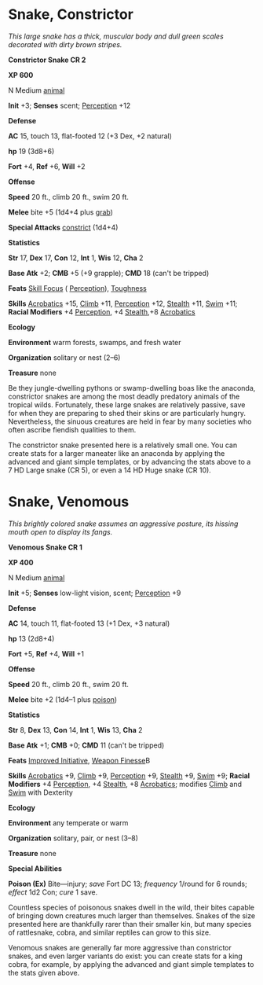 # Snake, Constrictor

_This large snake has a thick, muscular body and dull green scales decorated with dirty brown stripes._

**Constrictor Snake CR 2**

**XP 600**

N Medium [animal](creatureTypes.html#_animal)

**Init** +3; **Senses** scent; [Perception](../skills/perception.html#_perception) +12

**Defense**

**AC** 15, touch 13, flat-footed 12 (+3 Dex, +2 natural)

**hp** 19 (3d8+6)

**Fort** +4, **Ref** +6, **Will** +2

**Offense**

**Speed** 20 ft., climb 20 ft., swim 20 ft.

**Melee** bite +5 (1d4+4 plus [grab](universalMonsterRules.html#_grab))

**Special Attacks** [constrict](universalMonsterRules.html#_constrict) (1d4+4)

**Statistics**

**Str** 17, **Dex** 17, **Con** 12, **Int** 1, **Wis** 12, **Cha** 2

**Base Atk** +2; **CMB** +5 (+9 grapple); **CMD** 18 (can't be tripped)

**Feats** [Skill Focus](../feats.html#_skill-focus) ( [Perception](../skills/perception.html#_perception)), [Toughness](../feats.html#_toughness)

**Skills** [Acrobatics](../skills/acrobatics.html#_acrobatics) +15, [Climb](../skills/climb.html#_climb) +11, [Perception](../skills/perception.html#_perception) +12, [Stealth](../skills/stealth.html#_stealth) +11, [Swim](../skills/swim.html#_swim) +11; **Racial Modifiers** +4 [Perception](../skills/perception.html#_perception), +4 [Stealth](../skills/stealth.html#_stealth),+8 [Acrobatics](../skills/acrobatics.html#_acrobatics)

**Ecology**

**Environment** warm forests, swamps, and fresh water

**Organization** solitary or nest (2–6)

**Treasure** none

Be they jungle-dwelling pythons or swamp-dwelling boas like the anaconda, constrictor snakes are among the most deadly predatory animals of the tropical wilds. Fortunately, these large snakes are relatively passive, save for when they are preparing to shed their skins or are particularly hungry. Nevertheless, the sinuous creatures are held in fear by many societies who often ascribe fiendish qualities to them.

The constrictor snake presented here is a relatively small one. You can create stats for a larger maneater like an anaconda by applying the advanced and giant simple templates, or by advancing the stats above to a 7 HD Large snake (CR 5), or even a 14 HD Huge snake (CR 10).

# Snake, Venomous

_This brightly colored snake assumes an aggressive posture, its hissing mouth open to display its fangs._

**Venomous Snake CR 1**

**XP 400**

N Medium [animal](creatureTypes.html#_animal)

**Init** +5; **Senses** low-light vision, scent; [Perception](../skills/perception.html#_perception) +9

**Defense**

**AC** 14, touch 11, flat-footed 13 (+1 Dex, +3 natural)

**hp** 13 (2d8+4)

**Fort** +5, **Ref** +4, **Will** +1

**Offense**

**Speed** 20 ft., climb 20 ft., swim 20 ft.

**Melee** bite +2 (1d4–1 plus [poison](universalMonsterRules.html#_poison))

**Statistics**

**Str** 8, **Dex** 13, **Con** 14, **Int** 1, **Wis** 13, **Cha** 2

**Base Atk** +1; **CMB** +0; **CMD** 11 (can't be tripped)

**Feats** [Improved Initiative](../feats.html#_improved-initiative), [Weapon Finesse](../feats.html#_weapon-finesse)B

**Skills** [Acrobatics](../skills/acrobatics.html#_acrobatics) +9, [Climb](../skills/climb.html#_climb) +9, [Perception](../skills/perception.html#_perception) +9, [Stealth](../skills/stealth.html#_stealth) +9, [Swim](../skills/swim.html#_swim) +9; **Racial Modifiers** +4 [Perception](../skills/perception.html#_perception), +4 [Stealth](../skills/stealth.html#_stealth), +8 [Acrobatics](../skills/acrobatics.html#_acrobatics); modifies [Climb](../skills/climb.html#_climb) and [Swim](../skills/swim.html#_swim) with Dexterity

**Ecology**

**Environment** any temperate or warm

**Organization** solitary, pair, or nest (3–8)

**Treasure** none

**Special Abilities**

**Poison (Ex)** Bite—injury; _save_ Fort DC 13; _frequency_ 1/round for 6 rounds; _effect_ 1d2 Con; _cure_ 1 save.

Countless species of poisonous snakes dwell in the wild, their bites capable of bringing down creatures much larger than themselves. Snakes of the size presented here are thankfully rarer than their smaller kin, but many species of rattlesnake, cobra, and similar reptiles can grow to this size.

Venomous snakes are generally far more aggressive than constrictor snakes, and even larger variants do exist: you can create stats for a king cobra, for example, by applying the advanced and giant simple templates to the stats given above.

